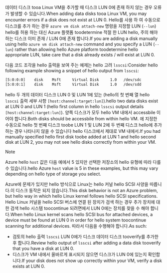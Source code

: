 <span data-ttu-id="28e6d-101">데이터 디스크 tooa Linux VM을 추가할 때 디스크 LUN 0에 존재 하지 않는 경우 오류가 발생할 수 있습니다.</span><span class="sxs-lookup"><span data-stu-id="28e6d-101">When adding data disks tooa Linux VM, you may encounter errors if a disk does not exist at LUN 0.</span></span> <span data-ttu-id="28e6d-102">Hello를 사용 하 여 수동으로 디스크를 추가 하는 경우 `azure vm disk attach-new` 명령을 지정할 LUN (`--lun`) hello를 허용 하는 대신 Azure 플랫폼 toodetermine 적절 한 LUN hello, 주의 해야 하는 디스크 이미 존재 / LUN 0에 존재 합니다.</span><span class="sxs-lookup"><span data-stu-id="28e6d-102">If you are adding a disk manually using hello `azure vm disk attach-new` command and you specify a LUN (`--lun`) rather than allowing hello Azure platform toodetermine hello appropriate LUN, take care that a disk already exists / will exist at LUN 0.</span></span> 

<span data-ttu-id="28e6d-103">다음 코드 조각을 hello 출력을 보여 주는 예제는 hello 고려 `lsscsi`:</span><span class="sxs-lookup"><span data-stu-id="28e6d-103">Consider hello following example showing a snippet of hello output from `lsscsi`:</span></span>

```bash
[5:0:0:0]    disk    Msft     Virtual Disk     1.0   /dev/sdc 
[5:0:0:1]    disk    Msft     Virtual Disk     1.0   /dev/sdd 
```

<span data-ttu-id="28e6d-104">hello 두 개의 데이터 디스크 LUN 0 및 LUN 1에 있는 (hello의 첫 번째 열 hello `lsscsi` 출력 세부 사항 `[host:channel:target:lun]`).</span><span class="sxs-lookup"><span data-stu-id="28e6d-104">hello two data disks exist at LUN 0 and LUN 1 (hello first column in hello `lsscsi` output details `[host:channel:target:lun]`).</span></span> <span data-ttu-id="28e6d-105">양쪽 디스크가 모두 hello VM 내에서 accessbile 이어야 합니다.</span><span class="sxs-lookup"><span data-stu-id="28e6d-105">Both disks should be accessbile from within hello VM.</span></span> <span data-ttu-id="28e6d-106">에 지정한 수동으로 hello 첫 번째 디스크 toobe LUN 1 및 LUN 2에 두 번째 디스크 hello에 추가 하는 경우 나타나지 않을 수 있습니다 hello 디스크에서 제대로 VM 내에서.</span><span class="sxs-lookup"><span data-stu-id="28e6d-106">If you had manually specified hello first disk toobe added at LUN 1 and hello second disk at LUN 2, you may not see hello disks correctly from within your VM.</span></span>

> [!NOTE]
> <span data-ttu-id="28e6d-107">Azure hello `host` 값은 다음 예에서 5 있지만 선택한 저장소의 hello 유형에 따라 다를 수 있습니다.</span><span class="sxs-lookup"><span data-stu-id="28e6d-107">hello Azure `host` value is 5 in these examples, but this may vary depending on hello type of storage you select.</span></span>
> 
> 

<span data-ttu-id="28e6d-108">Azure에 문제가 있지만 hello 방식으로 Linux는 hello 커널 hello SCSI 사양을 따릅니다.이 디스크 동작은 되지 않습니다.</span><span class="sxs-lookup"><span data-stu-id="28e6d-108">This disk behavior is not an Azure problem, but hello way in which hello Linux kernel follows hello SCSI specifications.</span></span> <span data-ttu-id="28e6d-109">Hello Linux 커널을 hello SCSI 버스에 연결 된 장치가 검색 하는 경우 추가 장치에 대 한 검색 hello 시스템 toocontinue 되려면에서 LUN 0에는 장치를 찾을 수 해야 합니다.</span><span class="sxs-lookup"><span data-stu-id="28e6d-109">When hello Linux kernel scans hello SCSI bus for attached devices, a device must be found at LUN 0 in order for hello system toocontinue scanning for additional devices.</span></span> <span data-ttu-id="28e6d-110">따라서 다음을 수행해야 합니다.</span><span class="sxs-lookup"><span data-stu-id="28e6d-110">As such:</span></span>

* <span data-ttu-id="28e6d-111">검토의 hello 출력 `lsscsi` LUN 0에가 디스크 데이터 디스크 tooverify를 추가한 후 합니다.</span><span class="sxs-lookup"><span data-stu-id="28e6d-111">Review hello output of `lsscsi` after adding a data disk tooverify that you have a disk at LUN 0.</span></span>
* <span data-ttu-id="28e6d-112">디스크가 VM 내에서 올바르게 표시되지 않으면 디스크가 LUN 0에 있는지 확인합니다.</span><span class="sxs-lookup"><span data-stu-id="28e6d-112">If your disk does not show up correctly within your VM, verify a disk exists at LUN 0.</span></span>


